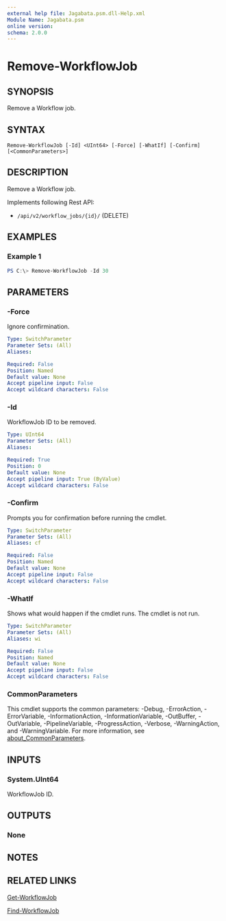 ```yaml
---
external help file: Jagabata.psm.dll-Help.xml
Module Name: Jagabata.psm
online version:
schema: 2.0.0
---
```


# Remove-WorkflowJob

## SYNOPSIS
Remove a Workflow job.

## SYNTAX

```
Remove-WorkflowJob [-Id] <UInt64> [-Force] [-WhatIf] [-Confirm] [<CommonParameters>]
```

## DESCRIPTION
Remove a Workflow job.

Implements following Rest API:  
- `/api/v2/workflow_jobs/{id}/` (DELETE)

## EXAMPLES

### Example 1
```powershell
PS C:\> Remove-WorkflowJob -Id 30
```

## PARAMETERS

### -Force
Ignore confirmination.

```yaml
Type: SwitchParameter
Parameter Sets: (All)
Aliases:

Required: False
Position: Named
Default value: None
Accept pipeline input: False
Accept wildcard characters: False
```

### -Id
WorkflowJob ID to be removed.

```yaml
Type: UInt64
Parameter Sets: (All)
Aliases:

Required: True
Position: 0
Default value: None
Accept pipeline input: True (ByValue)
Accept wildcard characters: False
```

### -Confirm
Prompts you for confirmation before running the cmdlet.

```yaml
Type: SwitchParameter
Parameter Sets: (All)
Aliases: cf

Required: False
Position: Named
Default value: None
Accept pipeline input: False
Accept wildcard characters: False
```

### -WhatIf
Shows what would happen if the cmdlet runs.
The cmdlet is not run.

```yaml
Type: SwitchParameter
Parameter Sets: (All)
Aliases: wi

Required: False
Position: Named
Default value: None
Accept pipeline input: False
Accept wildcard characters: False
```

### CommonParameters
This cmdlet supports the common parameters: -Debug, -ErrorAction, -ErrorVariable, -InformationAction, -InformationVariable, -OutBuffer, -OutVariable, -PipelineVariable, -ProgressAction, -Verbose, -WarningAction, and -WarningVariable. For more information, see [about_CommonParameters](http://go.microsoft.com/fwlink/?LinkID=113216).

## INPUTS

### System.UInt64
WorkflowJob ID.

## OUTPUTS

### None
## NOTES

## RELATED LINKS

[Get-WorkflowJob](Get-WorkflowJob.md)

[Find-WorkflowJob](Find-WorkflowJob.md)
